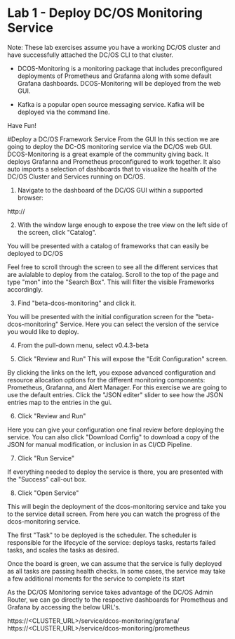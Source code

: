 # Lab 1 - Deploy DC/OS Monitoring Service

Note: These lab exercises assume you have a working DC/OS cluster and have successfully attached the DC/OS CLI to that cluster. 

* DCOS-Monitoring is a monitoring package that includes preconfigured deployments of Prometheus and Grafanna along with some default Grafana dashboards.  DCOS-Monitoring will be deployed from the web GUI.  


* Kafka is a popular open source messaging service.  Kafka will be deployed via the command line.

Have Fun!

#Deploy a DC/OS Framework Service From the GUI
In this section we are going to deploy the DC-OS monitoring service via the DC/OS web GUI.  DCOS-Monitoring is a great example of the community giving back.  It deploys Grafanna and Prometheus preconfigured to work together.  It also auto imports a selection of dashboards that to visualize the health of the DC/OS Cluster and Services running on DC/OS.

1.  Navigate to the dashboard of the DC/OS GUI within a supported browser:

http://<Cluster-Master-IP-Address-or-Load-Balancer-Name>

<DASHBOARD>

2. With the window large enough to expose the tree view on the left side of the screen, click "Catalog".

<CLICK-CATALOG>

You will be presented with a catalog of frameworks that can easily be deployed to DC/OS

<CATALOG>

Feel free to scroll through the screen to see all the different services that are avialable to deploy from the catalog.  Scroll to the top of the page and type "mon" into the "Search Box".  This will filter the visible Frameworks accordingly.  

3.  Find "beta-dcos-monitoring" and click it.

<MONITORING>

You will be presented with the initial configuration screen for the "beta-dcos-monitoring" Service.  Here you can select the version of the service you would like to deploy.  

4. From the pull-down menu, select v0.4.3-beta

<VERSION>

5. Click "Review and Run" This will expose the "Edit Configuration" screen.

<EDIT-CONFIG>

By clicking the links on the left, you expose advanced configuration and resource allocation options for the different monitoring components: Prometheus, Grafanna, and Alert Manager.  For this exercise we are going to use the default entries.  Click the "JSON editer" slider to see how the JSON entries map to the entries in the gui.

6.  Click "Review and Run"

<FINAL>

Here you can give your configuration one final review before deploying the service.  You can also click "Download Config" to download a copy of the JSON for manual modification, or inclusion in as CI/CD Pipeline.

7. Click "Run Service"

If everything needed to deploy the service is there, you are presented with the "Success" call-out box.

<SUCCESS>

8. Click "Open Service"

This will begin the deployment of the dcos-monitoring service and take you to the service detail screen.  From here you can watch the progress of the dcos-monitoring service.

<SERVICE>

The first "Task" to be deployed is the scheduler.  The scheduler is responsible for the lifecycle of the service: deploys tasks, restarts failed tasks, and scales the tasks as desired.

Once the board is green, we can assume that the service is fully deployed as all tasks are passing health checks.  In some cases, the service may take a few additional moments for the service to complete its start

<COMPLETE>

As the DC/OS Monitoring service takes advantage of the DC/OS Admin Router, we can go directly to the respective dashboards for Prometheus and Grafana by accessing the below URL's.

https://<CLUSTER_URL>/service/dcos-monitoring/grafana/
https://<CLUSTER_URL>/service/dcos-monitoring/prometheus
